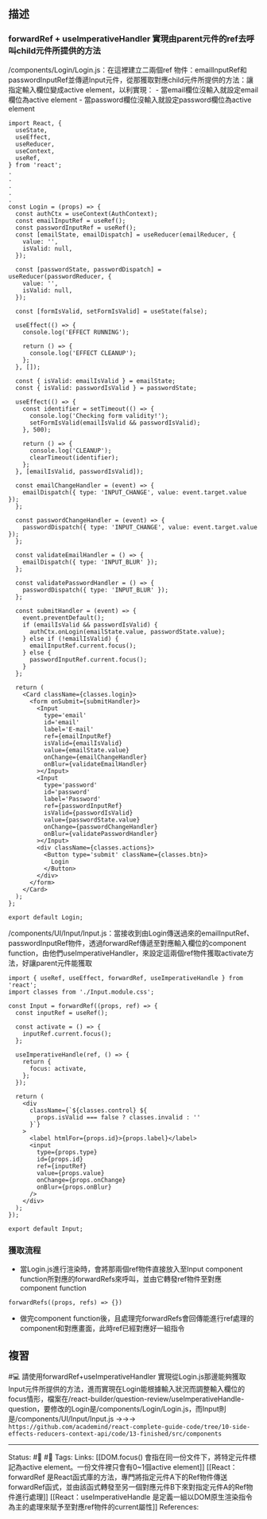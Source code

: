 ## 描述


### forwardRef + useImperativeHandler 實現由parent元件的ref去呼叫child元件所提供的方法

/components/Login/Login.js：在這裡建立二兩個ref 物件：emailInputRef和passwordInputRef並傳遞Input元件，從那獲取對應child元件所提供的方法：讓指定輸入欄位變成active element，以利實現：
	- 當email欄位沒輸入就設定email欄位為active element
	- 當password欄位沒輸入就設定password欄位為active element
```
import React, {
  useState,
  useEffect,
  useReducer,
  useContext,
  useRef,
} from 'react';
.
.
.
.
.
const Login = (props) => {
  const authCtx = useContext(AuthContext);
  const emailInputRef = useRef();
  const passwordInputRef = useRef();
  const [emailState, emailDispatch] = useReducer(emailReducer, {
    value: '',
    isValid: null,
  });

  const [passwordState, passwordDispatch] = useReducer(passwordReducer, {
    value: '',
    isValid: null,
  });

  const [formIsValid, setFormIsValid] = useState(false);

  useEffect(() => {
    console.log('EFFECT RUNNING');

    return () => {
      console.log('EFFECT CLEANUP');
    };
  }, []);

  const { isValid: emailIsValid } = emailState;
  const { isValid: passwordIsValid } = passwordState;

  useEffect(() => {
    const identifier = setTimeout(() => {
      console.log('Checking form validity!');
      setFormIsValid(emailIsValid && passwordIsValid);
    }, 500);

    return () => {
      console.log('CLEANUP');
      clearTimeout(identifier);
    };
  }, [emailIsValid, passwordIsValid]);

  const emailChangeHandler = (event) => {
    emailDispatch({ type: 'INPUT_CHANGE', value: event.target.value });
  };

  const passwordChangeHandler = (event) => {
    passwordDispatch({ type: 'INPUT_CHANGE', value: event.target.value });
  };

  const validateEmailHandler = () => {
    emailDispatch({ type: 'INPUT_BLUR' });
  };

  const validatePasswordHandler = () => {
    passwordDispatch({ type: 'INPUT_BLUR' });
  };

  const submitHandler = (event) => {
    event.preventDefault();
    if (emailIsValid && passwordIsValid) {
      authCtx.onLogin(emailState.value, passwordState.value);
    } else if (!emailIsValid) {
      emailInputRef.current.focus();
    } else {
      passwordInputRef.current.focus();
    }
  };

  return (
    <Card className={classes.login}>
      <form onSubmit={submitHandler}>
        <Input
          type='email'
          id='email'
          label='E-mail'
          ref={emailInputRef}
          isValid={emailIsValid}
          value={emailState.value}
          onChange={emailChangeHandler}
          onBlur={validateEmailHandler}
        ></Input>
        <Input
          type='password'
          id='password'
          label='Password'
          ref={passwordInputRef}
          isValid={passwordIsValid}
          value={passwordState.value}
          onChange={passwordChangeHandler}
          onBlur={validatePasswordHandler}
        ></Input>
        <div className={classes.actions}>
          <Button type='submit' className={classes.btn}>
            Login
          </Button>
        </div>
      </form>
    </Card>
  );
};

export default Login;

```



/components/UI/Input/Input.js：當接收到由Login傳送過來的emailInputRef、passwordInputRef物件，透過forwardRef傳遞至對應輸入欄位的component function，由他們useImperativeHandler，來設定這兩個ref物件獲取activate方法，好讓parent元件能獲取
```
import { useRef, useEffect, forwardRef, useImperativeHandle } from 'react';
import classes from './Input.module.css';

const Input = forwardRef((props, ref) => {
  const inputRef = useRef();

  const activate = () => {
    inputRef.current.focus();
  };

  useImperativeHandle(ref, () => {
    return {
      focus: activate,
    };
  });

  return (
    <div
      className={`${classes.control} ${
        props.isValid === false ? classes.invalid : ''
      }`}
    >
      <label htmlFor={props.id}>{props.label}</label>
      <input
        type={props.type}
        id={props.id}
        ref={inputRef}
        value={props.value}
        onChange={props.onChange}
        onBlur={props.onBlur}
      />
    </div>
  );
});

export default Input;

```

### 獲取流程
- 當Login.js進行渲染時，會將那兩個ref物件直接放入至Input component function所對應的forwardRefs來呼叫，並由它轉發ref物件至對應component function
```
forwardRefs((props, refs) => {})
```
- 做完component function後，且處理完forwardRefs會回傳能進行ref處理的component和對應畫面，此時ref已經對應好一組指令

## 複習

#💻 請使用forwardRef+useImperativeHandler 實現從Login.js那邊能夠獲取Input元件所提供的方法，進而實現在Login能根據輸入狀況而調整輸入欄位的focus情形，檔案在/react-builder/question-review/useImperativeHandle-question，要修改的Login是/components/Login/Login.js，而Input則是/components/UI/Input/Input.js ->->-> `https://github.com/academind/react-complete-guide-code/tree/10-side-effects-reducers-context-api/code/13-finished/src/components`


---
Status: #🌱 #📓 
Tags:
Links:
[[DOM.focus() 會指在同一份文件下，將特定元件標記為active element。一份文件裡只會有0~1個active element]]
[[React：forwardRef 是React函式庫的方法，專門將指定元件A下的Ref物件傳送forwardRef函式，並由該函式轉發至另一個對應元件B下來對指定元件A的Ref物件進行處理]]
[[React：useImperativeHandle 是定義一組以DOM原生渲染指令為主的處理來賦予至對應ref物件的current屬性]]
References: